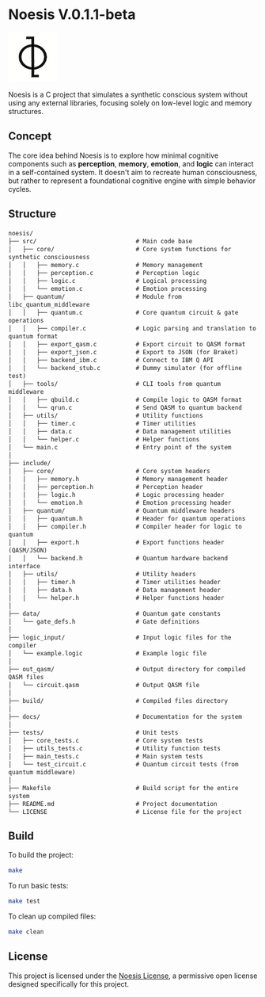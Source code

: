 # Noesis V.0.1.1-beta

![logo](./noesis-logo.jpg)

Noesis is a C project that simulates a synthetic conscious system without using any external libraries, focusing solely on low-level logic and memory structures.

## Concept

The core idea behind Noesis is to explore how minimal cognitive components such as **perception**, **memory**, **emotion**, and **logic** can interact in a self-contained system. It doesn't aim to recreate human consciousness, but rather to represent a foundational cognitive engine with simple behavior cycles.

## Structure

```
noesis/
├── src/                            # Main code base
│   ├── core/                       # Core system functions for synthetic consciousness
│   │   ├── memory.c                # Memory management
│   │   ├── perception.c            # Perception logic
│   │   ├── logic.c                 # Logical processing
│   │   └── emotion.c               # Emotion processing
│   ├── quantum/                    # Module from libc_quantum_middleware
│   │   ├── quantum.c               # Core quantum circuit & gate operations
│   │   ├── compiler.c              # Logic parsing and translation to quantum format
│   │   ├── export_qasm.c           # Export circuit to QASM format
│   │   ├── export_json.c           # Export to JSON (for Braket)
│   │   ├── backend_ibm.c           # Connect to IBM Q API
│   │   └── backend_stub.c          # Dummy simulator (for offline test)
│   ├── tools/                      # CLI tools from quantum middleware
│   │   ├── qbuild.c                # Compile logic to QASM format
│   │   └── qrun.c                  # Send QASM to quantum backend
│   ├── utils/                      # Utility functions
│   │   ├── timer.c                 # Timer utilities
│   │   ├── data.c                  # Data management utilities
│   │   └── helper.c                # Helper functions
│   └── main.c                      # Entry point of the system
│
├── include/
│   ├── core/                       # Core system headers
│   │   ├── memory.h                # Memory management header
│   │   ├── perception.h            # Perception header
│   │   ├── logic.h                 # Logic processing header
│   │   └── emotion.h               # Emotion processing header
│   ├── quantum/                    # Quantum middleware headers
│   │   ├── quantum.h               # Header for quantum operations
│   │   ├── compiler.h              # Compiler header for logic to quantum
│   │   ├── export.h                # Export functions header (QASM/JSON)
│   │   └── backend.h               # Quantum hardware backend interface
│   ├── utils/                      # Utility headers
│   │   ├── timer.h                 # Timer utilities header
│   │   ├── data.h                  # Data management header
│   │   └── helper.h                # Helper functions header
│
├── data/                           # Quantum gate constants
│   └── gate_defs.h                 # Gate definitions
│
├── logic_input/                    # Input logic files for the compiler
│   └── example.logic               # Example logic file
│
├── out_qasm/                       # Output directory for compiled QASM files
│   └── circuit.qasm                # Output QASM file
│
├── build/                          # Compiled files directory
│
├── docs/                           # Documentation for the system
│
├── tests/                          # Unit tests
│   ├── core_tests.c                # Core system tests
│   ├── utils_tests.c               # Utility function tests
│   ├── main_tests.c                # Main system tests
│   └── test_circuit.c              # Quantum circuit tests (from quantum middleware)
│
├── Makefile                        # Build script for the entire system
├── README.md                       # Project documentation
└── LICENSE                         # License file for the project
```

## Build

To build the project:

```bash
make
```

To run basic tests:

```bash
make test
```

To clean up compiled files:

```bash
make clean
```

## License

This project is licensed under the [Noesis License](LICENSE), a permissive open license designed specifically for this project.
